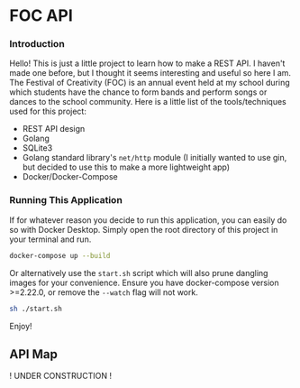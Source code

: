# FOC API

### Introduction
Hello! This is just a little project to learn how to make a REST API. I haven't made one before, but I thought it seems interesting and useful so here I am. The Festival of Creativity (FOC) is an annual event held at my school during which students have the chance to form bands and perform songs or dances to the school community. Here is a little list of the tools/techniques used for this project:

- REST API design
- Golang
- SQLite3
- Golang standard library's `net/http` module (I initially wanted to use gin, but decided to use this to make a more lightweight app)
- Docker/Docker-Compose

### Running This Application
If for whatever reason you decide to run this application, you can easily do so with Docker Desktop. Simply open the root directory of this project in your terminal and run. 
```bash
docker-compose up --build
``` 
Or alternatively use the `start.sh` script which will also prune dangling images for your convenience. Ensure you have docker-compose version >=2.22.0, or remove the `--watch` flag will not work.
```bash
sh ./start.sh
```
Enjoy!
## API Map

! UNDER CONSTRUCTION !